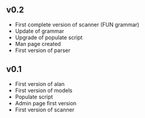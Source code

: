 ## v0.2
* First complete version of scanner (FUN grammar)
* Update of grammar 
* Upgrade of populate script
* Man page created
* First version of parser

## v0.1

* First version of alan
* First version of models
* Populate script
* Admin page first version
* First version of scanner